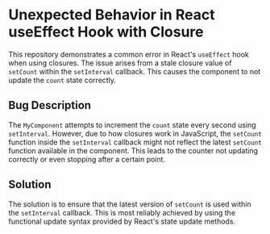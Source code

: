 # Unexpected Behavior in React useEffect Hook with Closure

This repository demonstrates a common error in React's `useEffect` hook when using closures.  The issue arises from a stale closure value of `setCount` within the `setInterval` callback. This causes the component to not update the `count` state correctly.

## Bug Description
The `MyComponent` attempts to increment the `count` state every second using `setInterval`. However, due to how closures work in JavaScript, the `setCount` function inside the `setInterval` callback might not reflect the latest `setCount` function available in the component. This leads to the counter not updating correctly or even stopping after a certain point.

## Solution
The solution is to ensure that the latest version of `setCount` is used within the `setInterval` callback.  This is most reliably achieved by using the functional update syntax provided by React's state update methods.